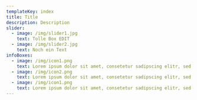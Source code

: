 ```yaml
---
templateKey: index
title: Title
description: Description
slider:
  - image: /img/slider1.jpg
    text: Tolle Box EDIT
  - image: /img/slider2.jpg
    text: Noch ein Text
infoBoxes:
  - image: /img/icon1.png
    text: Lorem ipsum dolor sit amet, consetetur sadipscing elitr, sed diam nonumy eirmod tempor invidunt ut labore et dolore magna aliquyam erat, sed diam voluptua. At vero eos et accusam et
  - image: /img/icon2.png
    text: Lorem ipsum dolor sit amet, consetetur sadipscing elitr, sed diam nonumy eirmod tempor invidunt ut labore et dolore magna aliquyam erat, sed diam voluptua. At vero eos et accusam et justo duo dolores et ea rebum. Stet clita kasd gubergren, no sea takimata sanctus est Lorem ipsum dolor sit amet.
  - image: /img/icon1.png
    text: Lorem ipsum dolor sit amet, consetetur sadipscing elitr, sed diam nonumy eirmod tempor invidunt ut labore et dolore magna aliquyam
---
```

